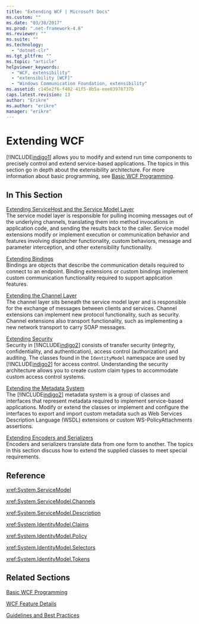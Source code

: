 ```yaml
---
title: "Extending WCF | Microsoft Docs"
ms.custom: ""
ms.date: "03/30/2017"
ms.prod: ".net-framework-4.6"
ms.reviewer: ""
ms.suite: ""
ms.technology: 
  - "dotnet-clr"
ms.tgt_pltfrm: ""
ms.topic: "article"
helpviewer_keywords: 
  - "WCF, extensibility"
  - "extensibility [WCF]"
  - "Windows Communication Foundation, extensibility"
ms.assetid: c145e2f6-f402-41f5-8b5a-eee03978737b
caps.latest.revision: 13
author: "Erikre"
ms.author: "erikre"
manager: "erikre"
---
```

# Extending WCF
[!INCLUDE[indigo1](../../../../includes/indigo1-md.md)] allows you to modify and extend run time components to precisely control and extend service-based applications. The topics in this section go in depth about the extensibility architecture. For more information about basic programming, see [Basic WCF Programming](../../../../docs/framework/wcf/basic-wcf-programming.md).  
  
## In This Section  
 [Extending ServiceHost and the Service Model Layer](../../../../docs/framework/wcf/extending/extending-servicehost-and-the-service-model-layer.md)  
 The service model layer is responsible for pulling incoming messages out of the underlying channels, translating them into method invocations in application code, and sending the results back to the caller.  Service model extensions modify or implement execution or communication behavior and features involving dispatcher functionality, custom behaviors, message and parameter interception, and other extensibility functionality.  
  
 [Extending Bindings](../../../../docs/framework/wcf/extending/extending-bindings.md)  
 Bindings are objects that describe the communication details required to connect to an endpoint. Binding extensions or custom bindings implement custom communication functionality required to support application features.  
  
 [Extending the Channel Layer](../../../../docs/framework/wcf/extending/extending-the-channel-layer.md)  
 The channel layer sits beneath the service model layer and is responsible for the exchange of messages between clients and services. Channel extensions can implement new protocol functionality, such as security. Channel extensions also transport functionality, such as implementing a new network transport to carry SOAP messages.  
  
 [Extending Security](../../../../docs/framework/wcf/extending/extending-security.md)  
 Security in [!INCLUDE[indigo2](../../../../includes/indigo2-md.md)] consists of transfer security (integrity, confidentiality, and authentication), access control (authorization) and auditing. The classes found in the `IdentityModel` namespace are used by [!INCLUDE[indigo2](../../../../includes/indigo2-md.md)] for access control. Understanding the security architecture allows you to create custom claim types to accommodate custom access control systems.  
  
 [Extending the Metadata System](../../../../docs/framework/wcf/extending/extending-the-metadata-system.md)  
 The [!INCLUDE[indigo2](../../../../includes/indigo2-md.md)] metadata system is a group of classes and interfaces that represent metadata required to implement service-based applications. Modify or extend the classes or implement and configure the interfaces to export and import custom metadata such as Web Services Description Language (WSDL) extensions or custom WS-PolicyAttachments assertions.  
  
 [Extending Encoders and Serializers](../../../../docs/framework/wcf/extending/extending-encoders-and-serializers.md)  
 Encoders and serializers translate data from one form to another. The topics in this section discuss how to extend the supplied classes to meet special requirements.  
  
## Reference  
 <xref:System.ServiceModel>  
  
 <xref:System.ServiceModel.Channels>  
  
 <xref:System.ServiceModel.Description>  
  
 <xref:System.IdentityModel.Claims>  
  
 <xref:System.IdentityModel.Policy>  
  
 <xref:System.IdentityModel.Selectors>  
  
 <xref:System.IdentityModel.Tokens>  
  
## Related Sections  
 [Basic WCF Programming](../../../../docs/framework/wcf/basic-wcf-programming.md)  
  
 [WCF Feature Details](../../../../docs/framework/wcf/feature-details/wcf-feature-details.md)  
  
 [Guidelines and Best Practices](../../../../docs/framework/wcf/guidelines-and-best-practices.md)